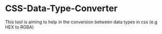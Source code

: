 # CSS-Data-Type-Converter
This tool is aiming to help in the conversion between data types in css (e.g HEX to RGBA)
